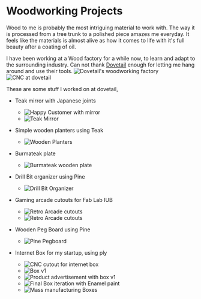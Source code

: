 # Woodworking Projects

Wood to me is probably the most intriguing material to work with. The way it is processed from a tree trunk to a polished piece amazes me everyday. It feels like the materials is almost alive as how it comes to life with it's full beauty after a coating of oil.

I have been working at a Wood factory for a while now, to learn and adapt to the surrounding industry. Can not thank [Dovetail](https://www.instagram.com/dovetailbd/) enough for letting me hang around and use their tools.
![Dovetail's woodworking factory](https://raw.githubusercontent.com/samiul-hoque/samiul-hoque.github.io/master/img/woodworking/factory1.jpg)
![CNC at dovetail](https://raw.githubusercontent.com/samiul-hoque/samiul-hoque.github.io/master/img/woodworking/factory2.jpg)

These are some stuff I worked on at dovetail,
+ Teak mirror with Japanese joints
    + ![Happy Customer with mirror](https://raw.githubusercontent.com/samiul-hoque/samiul-hoque.github.io/master/img/woodworking/factory3.jpg)
    + ![Teak Mirror](https://raw.githubusercontent.com/samiul-hoque/samiul-hoque.github.io/master/img/woodworking/factory3.5.jpg)

+ Simple wooden planters using Teak
    + ![Wooden Planters](https://raw.githubusercontent.com/samiul-hoque/samiul-hoque.github.io/master/img/woodworking/planters.jpg)

+ Burmateak plate
    + ![Burmateak wooden plate](https://raw.githubusercontent.com/samiul-hoque/samiul-hoque.github.io/master/img/woodworking/factory5.jpg)    

+ Drill Bit organizer using Pine
    + ![Drill Bit Organizer](https://raw.githubusercontent.com/samiul-hoque/samiul-hoque.github.io/master/img/woodworking/Drill%20bit%20organizer.jpg)

+ Gaming arcade cutouts for Fab Lab IUB
    + ![Retro Arcade cutouts](https://raw.githubusercontent.com/samiul-hoque/samiul-hoque.github.io/master/img/woodworking/arcade1.jpg)
    + ![Retro Arcade cutouts](https://raw.githubusercontent.com/samiul-hoque/samiul-hoque.github.io/master/img/woodworking/arcade0.jpg)    

+ Wooden Peg Board using Pine
    + ![Pine Pegboard](https://raw.githubusercontent.com/samiul-hoque/samiul-hoque.github.io/master/img/woodworking/pegboard.jpg)
    
+ Internet Box for my startup, using ply
    + ![CNC cutout for internet box](https://raw.githubusercontent.com/samiul-hoque/samiul-hoque.github.io/master/img/woodworking/internet1.jpg)
    + ![Box v1](https://raw.githubusercontent.com/samiul-hoque/samiul-hoque.github.io/master/img/woodworking/internet2.jpg)
    + ![Product advertisement with box v1](https://raw.githubusercontent.com/samiul-hoque/samiul-hoque.github.io/master/img/woodworking/internet3.jpg)
    + ![Final Box iteration with Enamel paint](https://github.com/samiul-hoque/samiul-hoque.github.io/blob/master/img/woodworking/internet5.jpg)
    + ![Mass manufacturing Boxes](https://raw.githubusercontent.com/samiul-hoque/samiul-hoque.github.io/master/img/woodworking/internet4.jpg)